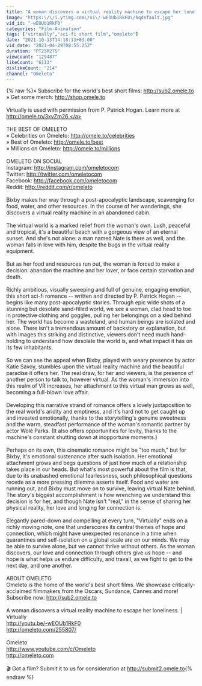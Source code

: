 ```yaml
---
title: "A woman discovers a virtual reality machine to escape her loneliness. | Virtually"
image: "https:\/\/i.ytimg.com\/vi\/-wEOUb1RkF0\/hqdefault.jpg"
vid_id: "-wEOUb1RkF0"
categories: "Film-Animation"
tags: ["virtually","sci-fi short film","omeleto"]
date: "2021-10-13T14:18:13+03:00"
vid_date: "2021-04-29T08:55:25Z"
duration: "PT25M27S"
viewcount: "129487"
likeCount: "6113"
dislikeCount: "214"
channel: "Omeleto"
---
```

{% raw %}» Subscribe for the world's best short films: <a rel="nofollow" target="blank" href="http://sub2.omele.to">http://sub2.omele.to</a><br />» Get some merch: <a rel="nofollow" target="blank" href="http://shop.omele.to">http://shop.omele.to</a><br /><br />Virtually is used with permission from P. Patrick Hogan. Learn more at <a rel="nofollow" target="blank" href="http://omele.to/3xvZm26.">http://omele.to/3xvZm26.</a><br /><br />THE BEST OF OMELETO<br />» Celebrities on Omeleto: <a rel="nofollow" target="blank" href="http://omele.to/celebrities">http://omele.to/celebrities</a><br />» Best of Omeleto: <a rel="nofollow" target="blank" href="http://omele.to/best">http://omele.to/best</a><br />» Millions on Omeleto: <a rel="nofollow" target="blank" href="http://omele.to/millions">http://omele.to/millions</a><br /><br />OMELETO ON SOCIAL<br />Instagram: <a rel="nofollow" target="blank" href="http://instagram.com/omeletocom">http://instagram.com/omeletocom</a><br />Twitter: <a rel="nofollow" target="blank" href="http://twitter.com/omeletocom">http://twitter.com/omeletocom</a><br />Facebook: <a rel="nofollow" target="blank" href="http://facebook.com/omeletocom">http://facebook.com/omeletocom</a><br />Reddit: <a rel="nofollow" target="blank" href="http://reddit.com/r/omeleto">http://reddit.com/r/omeleto</a><br /><br />Bixby makes her way through a post-apocalyptic landscape, scavenging for food, water, and other resources. In the course of her wanderings, she discovers a virtual reality machine in an abandoned cabin.<br /><br />The virtual world is a marked relief from the woman's own. Lush, peaceful and tropical, it's a beautiful beach with a gorgeous view of an eternal sunset. And she's not alone: a man named Nate is there as well, and the woman falls in love with him, despite the bugs in the virtual reality equipment.<br /><br />But as her food and resources run out, the woman is forced to make a decision: abandon the machine and her lover, or face certain starvation and death.<br /><br />Richly ambitious, visually sweeping and full of genuine, engaging emotion, this short sci-fi romance -- written and directed by P. Patrick Hogan -- begins like many post-apocalyptic stories. Through epic wide shots of a stunning but desolate sand-filled world, we see a woman, clad head to toe in protective clothing and goggles, pulling her belongings on a sled behind her. The world has become a wasteland, and human beings are isolated and alone. There isn't a tremendous amount of backstory or explanation, but with images this striking and distinctive, viewers don't need much hand-holding to understand how desolate the world is, and what impact it has on its few inhabitants.<br /><br />So we can see the appeal when Bixby, played with weary presence by actor Katie Savoy, stumbles upon the virtual reality machine and the beautiful paradise it offers her. The real draw, for her and viewers, is the presence of another person to talk to, however virtual. As the woman's immersion into this realm of VR increases, her attachment to this virtual man grows as well, becoming a full-blown love affair.<br /><br />Developing this narrative strand of romance offers a lovely juxtaposition to the real world's aridity and emptiness, and it's hard not to get caught up and invested emotionally, thanks to the storytelling's genuine sweetness and the warm, steadfast performance of the woman's romantic partner by actor Wolé Parks. (It also offers opportunities for levity, thanks to the machine's constant shutting down at inopportune moments.)<br /><br />Perhaps on its own, this cinematic romance might be &quot;too much,&quot; but for Bixby, it's emotional sustenance after such isolation. Her emotional attachment grows and begs questions of just how much of a relationship takes place in our heads. But what's most powerful about the film is that, due to its unabashed emotional fearlessness, such philosophical questions recede as a more pressing dilemma asserts itself. Food and water are running out, and Bixby must move on to survive, leaving virtual Nate behind. The story's biggest accomplishment is how wrenching we understand this decision is for her, and though Nate isn't &quot;real,&quot; in the sense of sharing her physical reality, her love and longing for connection is.<br /><br />Elegantly pared-down and compelling at every turn, &quot;Virtually&quot; ends on a richly moving note, one that underscores its central themes of hope and connection, which might have unexpected resonance in a time when quarantines and self-isolation on a global scale are on our minds. We may be able to survive alone, but we cannot thrive without others. As the woman discovers, our love and connection through others give us hope -- and hope is what helps us endure difficulty, and travail, as we fight to get to the next day, and one another.<br /><br />ABOUT OMELETO<br />Omeleto is the home of the world's best short films. We showcase critically-acclaimed filmmakers from the Oscars, Sundance, Cannes and more! Subscribe now: <a rel="nofollow" target="blank" href="http://sub2.omele.to">http://sub2.omele.to</a><br /><br />A woman discovers a virtual reality machine to escape her loneliness. | Virtually<br /><a rel="nofollow" target="blank" href="http://youtu.be/-wEOUb1RkF0">http://youtu.be/-wEOUb1RkF0</a><br /><a rel="nofollow" target="blank" href="http://omeleto.com/255807/">http://omeleto.com/255807/</a><br /><br />Omeleto<br /><a rel="nofollow" target="blank" href="http://www.youtube.com/c/Omeleto">http://www.youtube.com/c/Omeleto</a><br /><a rel="nofollow" target="blank" href="http://omeleto.com">http://omeleto.com</a><br /><br />🎬 Got a film? Submit it to us for consideration at <a rel="nofollow" target="blank" href="http://submit2.omele.to">http://submit2.omele.to</a>{% endraw %}
